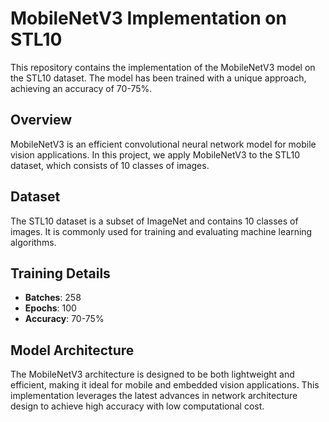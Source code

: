 # MobileNetV3 Implementation on STL10

This repository contains the implementation of the MobileNetV3 model on the STL10 dataset. The model has been trained with a unique approach, achieving an accuracy of 70-75%.

## Overview

MobileNetV3 is an efficient convolutional neural network model for mobile vision applications. In this project, we apply MobileNetV3 to the STL10 dataset, which consists of 10 classes of images.

## Dataset

The STL10 dataset is a subset of ImageNet and contains 10 classes of images. It is commonly used for training and evaluating machine learning algorithms.

## Training Details

- **Batches**: 258
- **Epochs**: 100
- **Accuracy**: 70-75%

## Model Architecture

The MobileNetV3 architecture is designed to be both lightweight and efficient, making it ideal for mobile and embedded vision applications. This implementation leverages the latest advances in network architecture design to achieve high accuracy with low computational cost.


